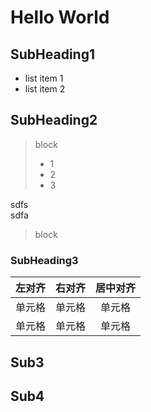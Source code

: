 # Hello World

## SubHeading1

* list item 1
* list item 2

## SubHeading2

> block  
>
> * 1  
> * 2  
> * 3  

sdfs  
sdfa

> block  

### SubHeading3  

| 左对齐 | 右对齐 | 居中对齐 |
| :-----| ----: | :----: |
| 单元格 | 单元格 | 单元格 |
| 单元格 | 单元格 | 单元格 |

## Sub3

## Sub4
